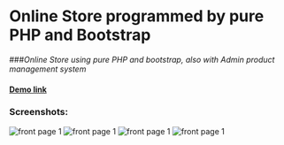 # Online Store programmed by pure PHP and Bootstrap
###_Online Store using pure PHP and bootstrap, also with Admin product management system_

#### <a href="http://tung.byethost6.com/bs_ecommerce" target="_blank">Demo link</a>

### Screenshots:
![front page 1](https://c1.staticflickr.com/9/8135/29663760144_fbe8a29d29_c.jpg)
![front page 1](https://c7.staticflickr.com/8/7490/30259291046_12eab11979_c.jpg)
![front page 1](https://c3.staticflickr.com/6/5751/30178607202_fe7b957fc1_c.jpg)
![front page 1](https://c1.staticflickr.com/6/5583/29997709880_8a91ae8f77_c.jpg)


